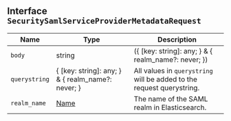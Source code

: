 ## Interface `SecuritySamlServiceProviderMetadataRequest`

| Name | Type | Description |
| - | - | - |
| `body` | string | ({ [key: string]: any; } & { realm_name?: never; }) | All values in `body` will be added to the request body. |
| `querystring` | { [key: string]: any; } & { realm_name?: never; } | All values in `querystring` will be added to the request querystring. |
| `realm_name` | [Name](./Name.md) | The name of the SAML realm in Elasticsearch. |
